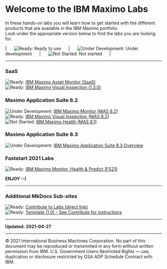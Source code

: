 # Welcome to the IBM Maximo Labs

In these hands-on labs you will learn how to get started with the different products that are available in the IBM Maximo portfolio.<br>
Look under the appropriate version below to find the labs you are looking for.

|&nbsp;&nbsp;&nbsp;&nbsp;&nbsp; ![Ready: ](/img/ready.png) Ready to use &nbsp;&nbsp;&nbsp;&nbsp;&nbsp;|&nbsp;&nbsp;&nbsp;&nbsp;&nbsp; ![Under Development: ](/img/under_development.png) Under development &nbsp;&nbsp;&nbsp;&nbsp;&nbsp;|&nbsp;&nbsp;&nbsp;&nbsp;&nbsp; ![Not Started: ](/img/not_started.png) Not started &nbsp;&nbsp;&nbsp;&nbsp;&nbsp;|  

---
### SaaS
![Ready: ](/img/ready.png) [IBM Maximo Asset Monitor (SaaS)](/monitor_saas/)  
![Ready: ](/img/ready.png) [IBM Maximo Visual Inspection (1.3.0)](/mvi_saas/)  


### Maximo Application Suite 8.2
![Under Development: ](/img/under_development.png) [IBM Maximo Monitor (MAS 8.2)](/monitor_8.2/)  
![Ready: ](/img/ready.png) [IBM Maximo Visual Inspection (MAS 8.2)](/mvi_8.2/)  
![Not Started: ](/img/not_started.png) [IBM Maximo Health (MAS 8.1)](/health_8.2/)  

### Maximo Application Suite 8.3
![Under Development: ](/img/under_development.png) [IBM Maximo Application Suite 8.3 Overview](/mas_8.3/)  

### Faststart 2021 Labs

![Ready: ](/img/ready.png) [IBM Maximo Monitor, Health & Predict (FS21)](/apm_fs21/)   


**ENJOY :-)**

---

### Additional MkDocs Sub-sites
![Ready: ](/img/ready.png) [Contribute to Labs (direct link)](/contribute/)  
![Ready: ](/img/ready.png) [Template (1.0) - See Contribute for instructions](/template_1.0/)  

---

**Updated: 2021-04-27**

---
© 2021 International Business Machines Corporation.  No part of this document may be reproduced or transmitted in any 
form without written permission from IBM.  U.S. Government Users Restricted Rights — use, duplication or disclosure 
restricted by GSA ADP Schedule Contract with IBM.
